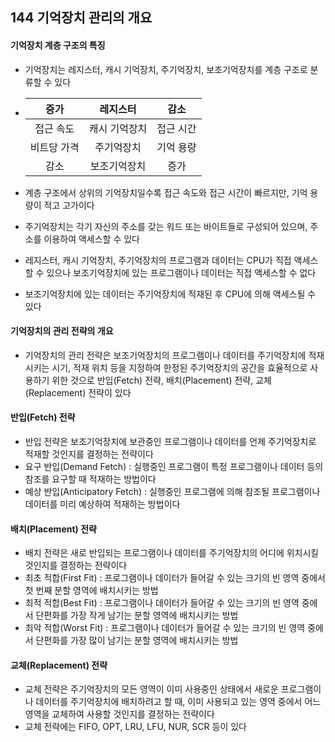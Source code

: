 ## 144 기억장치 관리의 개요

#### 기억장치 계층 구조의 특징

- 기억장치는 레지스터, 캐시 기억장치, 주기억장치, 보조기억장치를 계층 구조로 분류할 수 있다

- |    증가     |   레지스터    |   감소    |
  | :---------: | :-----------: | :-------: |
  |  접근 속도  | 캐시 기억장치 | 접근 시간 |
  | 비트당 가격 |  주기억장치   | 기억 용량 |
  |    감소     | 보조기억장치  |   증가    |

- 계층 구조에서 상위의 기억장치일수록 접근 속도와 접근 시간이 빠르지만, 기억 용량이 적고 고가이다

- 주기억장치는 각기 자신의 주소를 갖는 워드 또는 바이트들로 구성되어 있으며, 주소를 이용하여 액세스할 수 있다

- 레지스터, 캐시 기억장치, 주기억장치의 프로그램과 데이터는 CPU가 직접 액세스 할 수 있으나 보조기억장치에 있는 프로그램이나 데이터는 직접 액세스할 수 없다

- 보조기억장치에 있는 데이터는 주기억장치에 적재된 후 CPU에 의해 액세스될 수 있다



#### 기억장치의 관리 전략의 개요

- 기억장치의 관리 전략은 보조기억장치의 프로그램이나 데이터를 주기억장치에 적재시키는 시기, 적재 위치 등을 지정하여 한정된 주기억장치의 공간을 효율적으로 사용하기 위한 것으로 반입(Fetch) 전략, 배치(Placement) 전략, 교체(Replacement) 전략이 있다



#### 반입(Fetch) 전략

- 반입 전략은 보조기억장치에 보관중인 프로그램이나 데이터를 언제 주기억장치로 적재할 것인지를 결정하는 전략이다
- 요구 반입(Demand Fetch) : 실행중인 프로그램이 특정 프로그램이나 데이터 등의 참조를 요구할 때 적재하는 방법이다
- 예상 반입(Anticipatory Fetch) : 실행중인 프로그램에 의해 참조될 프로그램이나 데이터를 미리 예상하여 적재하는 방법이다



#### 배치(Placement) 전략

- 배치 전략은 새로 반입되는 프로그램이나 데이터를 주기억장치의 어디에 위치시킬 것인지를 결정하는 전략이다
- 최초 적합(First Fit) : 프로그램이나 데이터가 들어갈 수 있는 크기의 빈 영역 중에서 첫 번째 분할 영역에 배치시키는 방법
- 최적 적합(Best Fit) : 프로그램이나 데이터가 들어갈 수 있는 크기의 빈 영역 중에서 단편화를 가장 작게 남기는 분할 영역에 배치시키는 방법
- 최악 적합(Worst Fit) : 프로그램이나 데이터가 들어갈 수 있는 크기의 빈 영역 중에서 단편화를 가장 많이 남기는 분할 영역에 배치시키는 방법



#### 교체(Replacement) 전략

- 교체 전략은 주기억장치의 모든 영역이 이미 사용중인 상태에서 새로운 프로그램이나 데이터를 주기억장치에 배치하려고 할 때, 이미 사용되고 있는 영역 중에서 어느 영역을 교체하여 사용할 것인지를 결정하는 전략이다
- 교체 전략에는 FIFO, OPT, LRU, LFU, NUR, SCR 등이 있다

